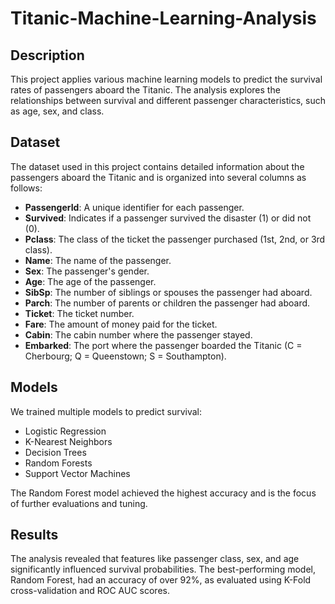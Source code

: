 # Titanic-Machine-Learning-Analysis

## Description
This project applies various machine learning models to predict the survival rates of passengers aboard the Titanic. The analysis explores the relationships between survival and different passenger characteristics, such as age, sex, and class.

## Dataset
The dataset used in this project contains detailed information about the passengers aboard the Titanic and is organized into several columns as follows:

- **PassengerId**: A unique identifier for each passenger.
- **Survived**: Indicates if a passenger survived the disaster (1) or did not (0).
- **Pclass**: The class of the ticket the passenger purchased (1st, 2nd, or 3rd class).
- **Name**: The name of the passenger.
- **Sex**: The passenger's gender.
- **Age**: The age of the passenger.
- **SibSp**: The number of siblings or spouses the passenger had aboard.
- **Parch**: The number of parents or children the passenger had aboard.
- **Ticket**: The ticket number.
- **Fare**: The amount of money paid for the ticket.
- **Cabin**: The cabin number where the passenger stayed.
- **Embarked**: The port where the passenger boarded the Titanic (C = Cherbourg; Q = Queenstown; S = Southampton).

## Models
We trained multiple models to predict survival:
- Logistic Regression
- K-Nearest Neighbors
- Decision Trees
- Random Forests
- Support Vector Machines

The Random Forest model achieved the highest accuracy and is the focus of further evaluations and tuning.

## Results
The analysis revealed that features like passenger class, sex, and age significantly influenced survival probabilities. The best-performing model, Random Forest, had an accuracy of over 92%, as evaluated using K-Fold cross-validation and ROC AUC scores.
